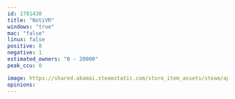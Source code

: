 ```yaml
---
id: 1781430
title: "NotiVR"
windows: "true"
mac: "false"
linux: false
positive: 8
negative: 1
estimated_owners: "0 - 20000"
peak_ccu: 0

image: https://shared.akamai.steamstatic.com/store_item_assets/steam/apps/1781430/header.jpg?t=1727545761
opinions:
---
```


